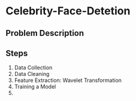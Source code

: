 # Celebrity-Face-Detetion
## Problem Description
## Steps
1. Data Collection
2. Data Cleaning
3. Feature Extraction: Wavelet Transformation
4. Training a Model
5. 
